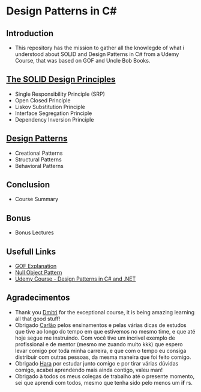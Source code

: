 # Design Patterns in C#

## Introduction
- This repository has the mission to gather all the knowlegde of what i understood about SOLID and Design Patterns in C# from a Udemy Course, that was based on GOF and Uncle Bob Books.

## [The SOLID Design Principles](https://github.com/matsennin/csharp-design-patterns/blob/master/SOLID/README.md)

- Single Responsibility Principle (SRP)
- Open Closed Principle
- Liskov Substitution Principle
- Interface Segregation Principle
- Dependency Inversion Principle

## [Design Patterns](https://github.com/matsennin/csharp-design-patterns/blob/master/Design%20Patterns/README.md)

- Creational Patterns
- Structural Patterns
- Behavioral Patterns

## Conclusion

- Course Summary

## Bonus

- Bonus Lectures

## Usefull Links
- [GOF Explanation](https://springframework.guru/gang-of-four-design-patterns/)
- [Null Object Pattern](https://en.wikipedia.org/wiki/Null_object_pattern)
- [Udemy Course - Design Patterns in C# and .NET](https://www.udemy.com/design-patterns-csharp-dotnet/)

## Agradecimentos
- Thank you [Dmitri](https://github.com/nesteruk) for the exceptional course, it is being amazing learning all that good stuff!
- Obrigado [Carlão](https://github.com/ecezareti) pelos ensinamentos e pelas várias dicas de estudos que tive ao longo do tempo em que estivemos no mesmo time, e que até hoje segue me instruindo. Com você tive um incrivel exemplo de profissional e de mentor (mesmo me zuando muito kkk) que espero levar comigo por toda minha carreira, e que com o tempo eu consiga distribuir com outras pessoas, da mesma maneira que foi feito comigo.
- Obrigado [Hara](https://github.com/leandroharaoka) por estudar junto comigo e por tirar várias dúvidas comigo, acabei aprendendo mais ainda contigo, valeu man!
- Obrigado à todos os meus colegas de trabalho até o presente momento, sei que aprendi com todos, mesmo que tenha sido pelo menos um **if** rs.
